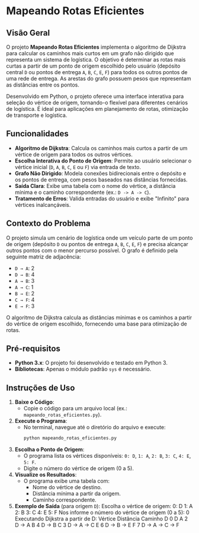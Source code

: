 # Mapeando Rotas Eficientes

## Visão Geral
O projeto **Mapeando Rotas Eficientes** implementa o algoritmo de Dijkstra para calcular os caminhos mais curtos em um grafo não dirigido que representa um sistema de logística. O objetivo é determinar as rotas mais curtas a partir de um ponto de origem escolhido pelo usuário (depósito central `D` ou pontos de entrega `A`, `B`, `C`, `E`, `F`) para todos os outros pontos de uma rede de entrega. As arestas do grafo possuem pesos que representam as distâncias entre os pontos.

Desenvolvido em Python, o projeto oferece uma interface interativa para seleção do vértice de origem, tornando-o flexível para diferentes cenários de logística. É ideal para aplicações em planejamento de rotas, otimização de transporte e logística.

## Funcionalidades
- **Algoritmo de Dijkstra**: Calcula os caminhos mais curtos a partir de um vértice de origem para todos os outros vértices.
- **Escolha Interativa do Ponto de Origem**: Permite ao usuário selecionar o vértice inicial (`D`, `A`, `B`, `C`, `E` ou `F`) via entrada de texto.
- **Grafo Não Dirigido**: Modela conexões bidirecionais entre o depósito e os pontos de entrega, com pesos baseados nas distâncias fornecidas.
- **Saída Clara**: Exibe uma tabela com o nome do vértice, a distância mínima e o caminho correspondente (ex.: `D -> A -> C`).
- **Tratamento de Erros**: Valida entradas do usuário e exibe "Infinito" para vértices inalcançáveis.

## Contexto do Problema
O projeto simula um cenário de logística onde um veículo parte de um ponto de origem (depósito `D` ou pontos de entrega `A`, `B`, `C`, `E`, `F`) e precisa alcançar outros pontos com o menor percurso possível. O grafo é definido pela seguinte matriz de adjacência:

- `D → A`: 2
- `D → B`: 4
- `A → B`: 3
- `A → C`: 1
- `B → E`: 2
- `C → F`: 4
- `E → F`: 3

O algoritmo de Dijkstra calcula as distâncias mínimas e os caminhos a partir do vértice de origem escolhido, fornecendo uma base para otimização de rotas.

## Pré-requisitos
- **Python 3.x**: O projeto foi desenvolvido e testado em Python 3.
- **Bibliotecas**: Apenas o módulo padrão `sys` é necessário.

## Instruções de Uso
1. **Baixe o Código**:
   - Copie o código para um arquivo local (ex.: `mapeando_rotas_eficientes.py`).
2. **Execute o Programa**:
   - No terminal, navegue até o diretório do arquivo e execute:
     ```bash
     python mapeando_rotas_eficientes.py
     ```
3. **Escolha o Ponto de Origem**:
   - O programa lista os vértices disponíveis: `0: D`, `1: A`, `2: B`, `3: C`, `4: E`, `5: F`.
   - Digite o número do vértice de origem (0 a 5).
4. **Visualize os Resultados**:
   - O programa exibe uma tabela com:
     - Nome do vértice de destino.
     - Distância mínima a partir da origem.
     - Caminho correspondente.
5. **Exemplo de Saída** (para origem `D`):
   Escolha o vértice de origem:
   0: D
   1: A
   2: B
   3: C
   4: E
   5: F
   Nos informe o número do vértice de origem (0 a 5): 0   Executando Dijkstra a partir de D:
   Vértice    Distância    Caminho
   D          0            D
   A          2            D -> A
   B          4            D -> B
   C          3            D -> A -> C
   E          6            D -> B -> E
   F          7            D -> A -> C -> F
